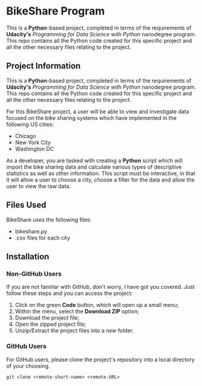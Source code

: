 # BikeShare Program

This is a **Python**-based project, completed in terms of the requirements of
**Udacity's** _Programming for Data Science with Python_ nanodegree program.
This repo contains all the Python code created for this specific project and all
the other necessary files relating to the project.

## Project Information
This is a **Python**-based project, completed in terms of the requirements of
**Udacity's** _Programming for Data Science with Python_ nanodegree program.
This repo contains all the Python code created for this specific project and all
the other necessary files relating to the project.

For this BikeShare project, a user will be able to view and investigate data
focused on the bike sharing systems which have implemented in the following
US cities:

- Chicago
- New York City
- Washington DC

As a developer, you are tasked with creating a **Python** script which will
import the bike sharing data and calculate various types of descriptive statistics
as well as other information. This script must be interactive, in that it will
allow a user to choose a city, choose a filter for the data and allow the user
to view the raw data.

## Files Used
BikeShare uses the following files:

- bikeshare.py
- .csv files for each city

## Installation
### Non-GitHub Users
If you are not familiar with GitHub, don't worry, I have got you covered. Just
follow these steps and you can access the project:

1.  Click on the green **Code** button, which will open up a small menu;
2.  Within the menu, select the **Download ZIP** option;
3.  Download the project file;
4.  Open the zipped project file;
5.  Unzip/Extract the project files into a _new_ folder.

### GitHub Users
For GitHub users, please clone the project's repository into a local directory
of your choosing.
```
git clone <remote-short-name> <remote-URL>
```
